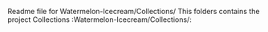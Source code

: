 Readme file for Watermelon-Icecream/Collections/
This folders contains the project Collections
:Watermelon-Icecream/Collections/:
